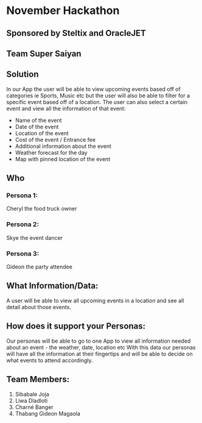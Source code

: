 # November Hackathon
## Sponsored by Steltix and OracleJET

## Team Super Saiyan

## Solution
In our App the user will be able to view upcoming events based off of categories ie Sports, Music etc but the user will also be able to filter for a specific event based off of a location.
The user can also select a certain event and view all the information of that event:
- Name of the event
- Date of the event
- Location of the event
- Cost of the event / Entrance fee
- Additional information about the event
- Weather forecast for the day
- Map with pinned location of the event

## Who
### Persona 1:
Cheryl the food truck owner
### Persona 2:
Skye the event dancer
### Persona 3:
Gideon the party attendee

## What Information/Data:
A user will be able to view all upcoming events in a location and see all detail about those events.

## How does it support your Personas:
Our personas will be able to go to one App to view all information needed about an event - the weather, date, location etc
With this data our personas will have all the information at their fingertips and will be able to decide on what events to attend accordingly. 

## Team Members:
1. Sibabale Joja
2. Liwa Dladloti
3. Charné Banger
4. Thabang Gideon Magaola
